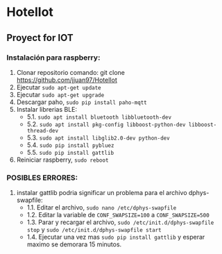 # HotelIot
## Proyect for IOT

### Instalación para raspberry:
1. Clonar repositorio comando: git clone https://github.com/jjuan97/HotelIot
2. Ejecutar `sudo apt-get update`
3. Ejecutar `sudo apt-get upgrade`
4. Descargar paho, `sudo pip install paho-mqtt`
5. Instalar librerias BLE:
    - 5.1. `sudo apt install bluetooth libbluetooth-dev`
    - 5.2. `sudo apt install pkg-config libboost-python-dev libboost-thread-dev`
    - 5.3. `sudo apt install libglib2.0-dev python-dev`
    - 5.4. `sudo pip install pybluez`
    - 5.5. `sudo pip install gattlib`
6. Reiniciar raspberry, `sudo reboot`

### POSIBLES ERRORES: 
1. instalar gattlib podria significar un problema para el archivo dphys-swapfile:
    - 1.1. Editar el archivo, `sudo nano /etc/dphys-swapfile`
    - 1.2. Editar la variable de `CONF_SWAPSIZE=100` a `CONF_SWAPSIZE=500`
    - 1.3. Parar y recargar el archivo, `sudo /etc/init.d/dphys-swapfile stop` y `sudo /etc/init.d/dphys-swapfile start`
    - 1.4. Ejecutar una vez mas `sudo pip install gattlib` y esperar maximo se demorara 15 minutos.

